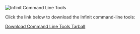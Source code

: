 <img class="infinitcli" src="${url('images/icons/infinit-cli.png')}" alt="Infinit Command Line Tools">
<p>Click the link below to download the Infinit command-line tools:</p>

<a href="https://storage.googleapis.com/sh_infinit_releases/osx/infinit-x86_64-osx-clang3-${tarball_version}.tbz
" class="button">Download Command Line Tools Tarball</a>
